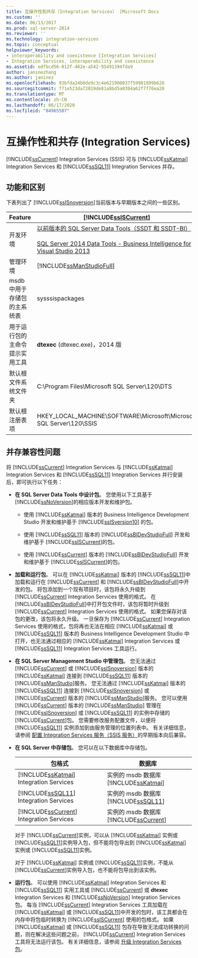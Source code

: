 ```yaml
---
title: 互操作性和共存（Integration Services） |Microsoft Docs
ms.custom: ''
ms.date: 06/13/2017
ms.prod: sql-server-2014
ms.reviewer: ''
ms.technology: integration-services
ms.topic: conceptual
helpviewer_keywords:
- interoperability and coexistence [Integration Services]
- Integration Services, interoperability and coexistence
ms.assetid: edfbcd56-012f-462e-a542-95491394fda9
author: janinezhang
ms.author: janinez
ms.openlocfilehash: 93bfda24b0de9c3c4e621900037f59981899b626
ms.sourcegitcommit: f71e523da72019de81a8bd5a0394a62f7f76ea20
ms.translationtype: MT
ms.contentlocale: zh-CN
ms.lasthandoff: 06/17/2020
ms.locfileid: "84965507"
---
```

# <a name="interoperability-and-coexistence-integration-services"></a>互操作性和共存 (Integration Services)
  [!INCLUDE[ssCurrent](../../includes/sscurrent-md.md)] Integration Services (SSIS) 可与 [!INCLUDE[ssKatmai](../../includes/sskatmai-md.md)] Integration Services 和 [!INCLUDE[ssSQL11](../../includes/sssql11-md.md)] Integration Services 并存。  
  
## <a name="features-and-differences"></a>功能和区别  
 下表列出了 [!INCLUDE[ssISnoversion](../../includes/ssisnoversion-md.md)]当前版本与早期版本之间的一些区别。  
  
|Feature|[!INCLUDE[ssISCurrent](../../includes/ssiscurrent-md.md)]|[!INCLUDE[ssISversion11](../../includes/ssisversion11-md.md)]|[!INCLUDE[ssISversion10](../../includes/ssisversion10-md.md)]|  
|-------------|-------------------------------|---------------------------------|---------------------------------|  
|开发环境|[以前版本的 SQL Server Data Tools（SSDT 和 SSDT-BI）](https://docs.microsoft.com/sql/ssdt/previous-releases-of-sql-server-data-tools-ssdt-and-ssdt-bi?view=sql-server-2014)<br /><br /> [SQL Server 2014 Data Tools - Business Intelligence for Visual Studio 2013](https://www.microsoft.com/download/details.aspx?id=42313)|[用于 Visual Studio 2010 的 SQL Server Data Tools](https://msdn.microsoft.com/library/hh500335\(v=vs.103\).aspx)<br /><br /> [SQL Server Data Tools-适用于 Visual Studio 2012 的商业智能](https://www.microsoft.com/download/details.aspx?id=36843)|Business Intelligence Development Studio （ [!INCLUDE[msCoName](../../includes/msconame-md.md)] [!INCLUDE[vsOrcas](../../includes/vsorcas-md.md)] ）|  
|管理环境|[!INCLUDE[ssManStudioFull](../../includes/ssmanstudiofull-md.md)]|[!INCLUDE[ssManStudioFull](../../includes/ssmanstudiofull-md.md)]|[!INCLUDE[ssManStudioFull](../../includes/ssmanstudiofull-md.md)]|  
|msdb 中用于存储包的主系统表|sysssispackages|sysssispackages|sysssispackages|  
|用于运行包的主命令提示实用工具|**dtexec** (dtexec.exe)，2014 版|**dtexec** (dtexec.exe), 2012 版|**dtexec** (dtexec.exe), 2008 版|  
|默认根文件系统文件夹|C:\Program Files\Microsoft SQL Server\120\DTS|C:\Program Files\Microsoft SQL Server\110\DTS|C:\Program Files\Microsoft SQL Server\100\DTS|  
|默认根注册表项|HKEY_LOCAL_MACHINE\SOFTWARE\Microsoft\Microsoft SQL Server\120\SSIS|HKEY_LOCAL_MACHINE\SOFTWARE\Microsoft\Microsoft SQL Server\110\SSIS|HKEY_LOCAL_MACHINE\SOFTWARE\Microsoft\Microsoft SQL Server\100\SSIS|  
  
## <a name="side-by-side-compatibility-issues"></a>并存兼容性问题  
 将 [!INCLUDE[ssCurrent](../../includes/sscurrent-md.md)] Integration Services 与 [!INCLUDE[ssKatmai](../../includes/sskatmai-md.md)] Integration Services 和 [!INCLUDE[ssSQL11](../../includes/sssql11-md.md)] Integration Services 并行安装后，即可执行以下任务：  
  
-   **在 SQL Server Data Tools 中设计包**。 您使用以下工具基于 [!INCLUDE[ssNoVersion](../../includes/ssnoversion-md.md)]的相应版本开发和维护包。  
  
    -   使用 [!INCLUDE[ssKatmai](../../includes/sskatmai-md.md)] 版本的 Business Intelligence Development Studio 开发和维护基于 [!INCLUDE[ssISversion10](../../includes/ssisversion10-md.md)] 的包。  
  
    -   使用 [!INCLUDE[ssSQL11](../../includes/sssql11-md.md)] 版本的 [!INCLUDE[ssBIDevStudioFull](../../includes/ssbidevstudiofull-md.md)] 开发和维护基于 [!INCLUDE[ssISCurrent](../../includes/ssiscurrent-md.md)]的包。  
  
    -   使用 [!INCLUDE[ssCurrent](../../includes/sscurrent-md.md)] 版本的 [!INCLUDE[ssBIDevStudioFull](../../includes/ssbidevstudiofull-md.md)] 开发和维护基于 [!INCLUDE[ssISCurrent](../../includes/ssiscurrent-md.md)]的包。  
  
-   **加载和运行包**。 可以在 [!INCLUDE[ssKatmai](../../includes/sskatmai-md.md)] 版本的 [!INCLUDE[ssSQL11](../../includes/sssql11-md.md)]中加载和运行在 [!INCLUDE[ssCurrent](../../includes/sscurrent-md.md)] 和 [!INCLUDE[ssBIDevStudioFull](../../includes/ssbidevstudiofull-md.md)]中开发的包。 将包添加到一个现有项目时，该包将永久升级到 [!INCLUDE[ssCurrent](../../includes/sscurrent-md.md)] Integration Services 使用的格式。 在 [!INCLUDE[ssBIDevStudioFull](../../includes/ssbidevstudiofull-md.md)]中打开包文件时，该包将暂时升级到 [!INCLUDE[ssCurrent](../../includes/sscurrent-md.md)] Integration Services 使用的格式。 如果您保存对该包的更改，该包将永久升级。 一旦保存为 [!INCLUDE[ssCurrent](../../includes/sscurrent-md.md)] Integration Services 使用的格式，包将再也无法在相应 [!INCLUDE[ssKatmai](../../includes/sskatmai-md.md)] 或 [!INCLUDE[ssSQL11](../../includes/sssql11-md.md)] 版本的 Business Intelligence Development Studio 中打开，也无法通过相应的 [!INCLUDE[ssKatmai](../../includes/sskatmai-md.md)] Integration Services 或 [!INCLUDE[ssSQL11](../../includes/sssql11-md.md)] Integration Services 工具运行。  
  
-   **在 SQL Server Management Studio 中管理包**。 您无法通过 [!INCLUDE[ssCurrent](../../includes/sscurrent-md.md)] 或 [!INCLUDE[ssISnoversion](../../includes/ssisnoversion-md.md)] 版本的 [!INCLUDE[ssKatmai](../../includes/sskatmai-md.md)] 连接到 [!INCLUDE[ssSQL11](../../includes/sssql11-md.md)] 版本的 [!INCLUDE[ssManStudio](../../includes/ssmanstudio-md.md)]服务。 您无法通过 [!INCLUDE[ssKatmai](../../includes/sskatmai-md.md)] 版本的 [!INCLUDE[ssSQL11](../../includes/sssql11-md.md)] 连接到 [!INCLUDE[ssISnoversion](../../includes/ssisnoversion-md.md)] 或 [!INCLUDE[ssCurrent](../../includes/sscurrent-md.md)] 版本的 [!INCLUDE[ssManStudio](../../includes/ssmanstudio-md.md)]服务。 您可以使用 [!INCLUDE[ssCurrent](../../includes/sscurrent-md.md)] 版本的 [!INCLUDE[ssManStudio](../../includes/ssmanstudio-md.md)] 管理在 [!INCLUDE[ssISnoversion](../../includes/ssisnoversion-md.md)] 或 [!INCLUDE[ssSQL11](../../includes/sssql11-md.md)] 的实例中存储的 [!INCLUDE[ssCurrent](../../includes/sscurrent-md.md)]包。 您需要修改服务配置文件，以便将 [!INCLUDE[ssSQL11](../../includes/sssql11-md.md)] 实例添加到由服务管理的位置列表中。 有关详细信息，请参阅 [配置 Integration Services 服务（SSIS 服务）](../service/integration-services-service-ssis-service.md)的早期版本向后兼容。  
  
-   **在 SQL Server 中存储包**。 您可以在以下数据库中存储包。  
  
    |包格式|数据库|  
    |--------------------|--------------|  
    |[!INCLUDE[ssKatmai](../../includes/sskatmai-md.md)] Integration Services| 实例的 msdb 数据库[!INCLUDE[ssKatmai](../../includes/sskatmai-md.md)]|  
    |[!INCLUDE[ssSQL11](../../includes/sssql11-md.md)] Integration Services| 实例的 msdb 数据库[!INCLUDE[ssSQL11](../../includes/sssql11-md.md)]|  
    |[!INCLUDE[ssCurrent](../../includes/sscurrent-md.md)] Integration Services| 实例的 msdb 数据库[!INCLUDE[ssCurrent](../../includes/sscurrent-md.md)]|  
  
     对于 [!INCLUDE[ssCurrent](../../includes/sscurrent-md.md)]实例，可以从 [!INCLUDE[ssKatmai](../../includes/sskatmai-md.md)] 实例或 [!INCLUDE[ssSQL11](../../includes/sssql11-md.md)]实例导入包，但不能将包导出到 [!INCLUDE[ssKatmai](../../includes/sskatmai-md.md)] 实例或 [!INCLUDE[ssSQL11](../../includes/sssql11-md.md)]实例。  
  
     对于 [!INCLUDE[ssKatmai](../../includes/sskatmai-md.md)] 实例或 [!INCLUDE[ssSQL11](../../includes/sssql11-md.md)]实例，不能从 [!INCLUDE[ssCurrent](../../includes/sscurrent-md.md)]实例导入包，也不能将包导出到该实例。  
  
-   **运行包**。 可以使用 [!INCLUDE[ssKatmai](../../includes/sskatmai-md.md)] Integration Services 和 [!INCLUDE[ssSQL11](../../includes/sssql11-md.md)] 实用工具或 [!INCLUDE[ssCurrent](../../includes/sscurrent-md.md)] 或 **dtexec** Integration Services 和 [!INCLUDE[ssNoVersion](../../includes/ssnoversion-md.md)] Integration Services 包。 每当 [!INCLUDE[ssCurrent](../../includes/sscurrent-md.md)] Integration Services 工具加载在 [!INCLUDE[ssKatmai](../../includes/sskatmai-md.md)] 或 [!INCLUDE[ssSQL11](../../includes/sssql11-md.md)]中开发的包时，该工具都会在内存中将包临时转换为 [!INCLUDE[ssISCurrent](../../includes/ssiscurrent-md.md)] 使用的包格式。 如果 [!INCLUDE[ssKatmai](../../includes/sskatmai-md.md)] 或 [!INCLUDE[ssSQL11](../../includes/sssql11-md.md)] 包存在导致无法成功转换的问题，则在解决这些问题之前， [!INCLUDE[ssCurrent](../../includes/sscurrent-md.md)] Integration Services 工具将无法运行该包。 有关详细信息，请参阅 [升级 Integration Services 包](upgrade-integration-services-packages.md)。  
  
  
